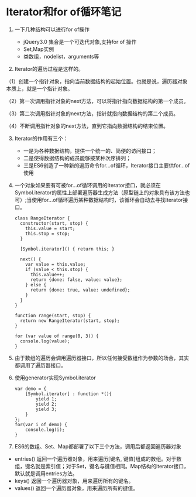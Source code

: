 # Iterator和for of循环笔记

1. 一下几种结构可以进行for of操作
    - jQuery3.0 集合是一个可迭代对象,支持for of 操作
    - Set,Map实例
    - 类数组，nodelist，arguments等

2. Iterator的遍历过程是这样的。

  （1）创建一个指针对象，指向当前数据结构的起始位置。也就是说，遍历器对象本质上，就是一个指针对象。

  （2）第一次调用指针对象的next方法，可以将指针指向数据结构的第一个成员。

  （3）第二次调用指针对象的next方法，指针就指向数据结构的第二个成员。

  （4）不断调用指针对象的next方法，直到它指向数据结构的结束位置。

3. Iterator的作用有三个：
	- 一是为各种数据结构，提供一个统一的、简便的访问接口；
	- 二是使得数据结构的成员能够按某种次序排列；
	- 三是ES6创造了一种新的遍历命令for...of循环，Iterator接口主要供for...of使用

4. 一个对象如果要有可被for...of循环调用的Iterator接口，就必须在Symbol.iterator的属性上部署遍历器生成方法（原型链上的对象具有该方法也可）;当使用for...of循环遍历某种数据结构时，该循环会自动去寻找Iterator接口。

	```
	class RangeIterator {
	  constructor(start, stop) {
	    this.value = start;
	    this.stop = stop;
	  }
	
	  [Symbol.iterator]() { return this; }
	
	  next() {
	    var value = this.value;
	    if (value < this.stop) {
	      this.value++;
	      return {done: false, value: value};
	    } else {
	      return {done: true, value: undefined};
	    }
	  }
	}
	
	function range(start, stop) {
	  return new RangeIterator(start, stop);
	}
	
	for (var value of range(0, 3)) {
	  console.log(value);
	}
	```

5.  由于数组的遍历会调用遍历器接口，所以任何接受数组作为参数的场合，其实都调用了遍历器接口。

6.  使用generator实现Symbol.iterator

	```
	var demo = {
	    [Symbol.iterator] : function *(){
	        yield 1;
	        yield 2;
	        yield 3;
	    }
	};
	for(var i of demo) {
	    console.log(i);
	}
	```

7. ES6的数组、Set、Map都部署了以下三个方法，调用后都返回遍历器对象
- entries() 返回一个遍历器对象，用来遍历[键名, 键值]组成的数组。对于数组，键名就是索引值；对于Set，键名与键值相同。Map结构的iterator接口，默认就是调用entries方法。
- keys() 返回一个遍历器对象，用来遍历所有的键名。
- values() 返回一个遍历器对象，用来遍历所有的键值。